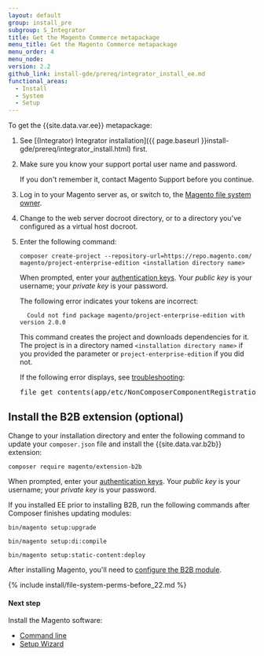 ```yaml
---
layout: default
group: install_pre
subgroup: S_Integrator
title: Get the Magento Commerce metapackage
menu_title: Get the Magento Commerce metapackage
menu_order: 4
menu_node:
version: 2.2
github_link: install-gde/prereq/integrator_install_ee.md
functional_areas:
  - Install
  - System
  - Setup
---
```


To get the {{site.data.var.ee}} metapackage:

1.	See [(Integrator) Integrator installation]({{ page.baseurl }}install-gde/prereq/integrator_install.html) first.
2.	Make sure you know your support portal user name and password.

	If you don't remember it, contact Magento Support before you continue.
3.	Log in to your Magento server as, or switch to, the <a href="{{page.baseurl}}install-gde/prereq/file-sys-perms-over.html">Magento file system owner</a>.
4.	Change to the web server docroot directory, or to a directory you've configured as a virtual host docroot.
5.	Enter the following command:

		composer create-project --repository-url=https://repo.magento.com/ magento/project-enterprise-edition <installation directory name>

	When prompted, enter your <a href="{{page.baseurl}}install-gde/prereq/connect-auth.html">authentication keys</a>. Your *public key* is your username; your *private key* is your password.

	The following error indicates your tokens are incorrect:

		  Could not find package magento/project-enterprise-edition with version 2.0.0

	This command creates the project and downloads dependencies for it. The project is in a directory named `<installation directory name>` if you provided the parameter or `project-enterprise-edition` if you did not.

	<div class="bs-callout bs-callout-info" id="info">
  		<p>If the following error displays, see <a href="{{page.baseurl}}install-gde/trouble/tshoot_composer-fail.html">troubleshooting</a>:</p>
  		<pre>file_get_contents(app/etc/NonComposerComponentRegistration.php): failed to open stream: No such file or directory</pre>
	</div>

## Install the B2B extension (optional)
Change to your installation directory and enter the following command to update your `composer.json` file and install the {{site.data.var.b2b}} extension:

    composer require magento/extension-b2b

When prompted, enter your <a href="{{page.baseurl}}install-gde/prereq/connect-auth.html">authentication keys</a>. Your *public key* is your username; your *private key* is your password.

<div class="bs-callout bs-callout-info" markdown="1">
If you installed EE prior to installing B2B, run the following commands after Composer finishes updating modules:

    bin/magento setup:upgrade

    bin/magento setup:di:compile

    bin/magento setup:static-content:deploy
</div>

After installing Magento, you'll need to [configure the B2B module]({{page.baseurl}}config-guide/b2b-module.html).

{% include install/file-system-perms-before_22.md %}

#### Next step
Install the Magento software:

*	<a href="{{page.baseurl}}install-gde/install/cli/install-cli.html">Command line</a>
*	<a href="{{page.baseurl}}install-gde/install/web/install-web.html">Setup Wizard</a>

